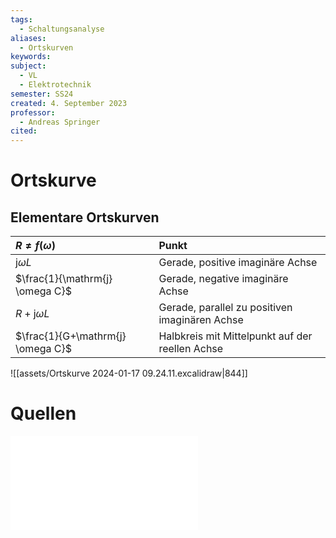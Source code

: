 ```yaml
---
tags:
  - Schaltungsanalyse
aliases:
  - Ortskurven
keywords: 
subject:
  - VL
  - Elektrotechnik
semester: SS24
created: 4. September 2023
professor:
  - Andreas Springer
cited:
---
```


# Ortskurve

## Elementare Ortskurven

| $R \neq f(\omega)$ | Punkt |
| :--- | :--- |
| $\mathrm{j} \omega L$ | Gerade, positive imaginäre Achse |
| $\frac{1}{\mathrm{j} \omega C}$ | Gerade, negative imaginäre Achse |
| $R+\mathrm{j} \omega L$ | Gerade, parallel zu positiven imaginären Achse |
| $\frac{1}{G+\mathrm{j} \omega C}$ | Halbkreis mit Mittelpunkt auf der reellen Achse |



![[assets/Ortskurve 2024-01-17 09.24.11.excalidraw|844]]

# Quellen

![05_Ortskurven](../Messtechnik/assets/pdf/05_Ortskurven.pdf)
